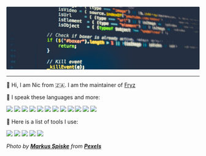 ![Header](header.png "Header")

---

:wave: Hi, I am Nic from 🇿🇦. I am the maintainer of [Fryz](https://fryz.online)

:lips: I speak these languages and more:

![](https://img.shields.io/badge/Lang-C-red?logo=c&logoColor=white) ![](https://img.shields.io/badge/Lang-CSS3-red?logo=css3&logoColor=white) ![](https://img.shields.io/badge/Lang-Java-red?logo=java&logoColor=white) ![](https://img.shields.io/badge/Lang-Python-red?logo=python&logoColor=white) ![](https://img.shields.io/badge/Lang-Go-red?logo=go&logoColor=white) ![](https://img.shields.io/badge/Lang-JavaScript-red?logo=javascript&logoColor=white) ![](https://img.shields.io/badge/Lang-Sass-red?logo=sass&logoColor=white) ![](https://img.shields.io/badge/Lang-HTML5-red?logo=html5&logoColor=white) ![](https://img.shields.io/badge/Lang-Bash%20Script-red?logo=gnu%20bash&logoColor=white) ![](https://img.shields.io/badge/Lang-PHP-red?logo=php&logoColor=white) ![](https://img.shields.io/badge/Lang-Perl-red?logo=perl&logoColor=white) ![](https://img.shields.io/badge/Lang-Kotlin-red?logo=kotlin&logoColor=white)

:floppy_disk: Here is a list of tools I use:

![](https://img.shields.io/badge/OS-Fedora%2C%20Linux-lightgrey?logo=linux&logoColor=white) ![](https://img.shields.io/badge/Code%20Editor-Vim-lightgrey?logo=vim&logoColor=white) ![](https://img.shields.io/badge/Code%20Editor-VS%20Code-lightgrey?logo=visual%20studio%20code&logoColor=white) ![](https://img.shields.io/badge/SVG%20Editor-Inkscape-lightgrey?logo=inkscape&logoColor=white) ![](https://img.shields.io/badge/Markdown%20Editor-Typora-lightgrey?logo=markdown&logoColor=white)

*Photo by **[Markus Spiske](https://www.pexels.com/@markusspiske?utm_content=attributionCopyText&utm_medium=referral&utm_source=pexels)** from **[Pexels](https://www.pexels.com/photo/internet-technology-computer-display-360591/?utm_content=attributionCopyText&utm_medium=referral&utm_source=pexels)***

<!---
nic3point0/nic3point0 is a ✨ special ✨ repository because its `README.md` (this file) appears on your GitHub profile.
You can click the Preview link to take a look at your changes.
--->

